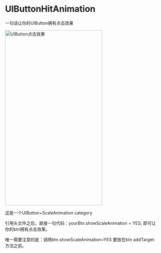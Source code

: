 # UIButtonHitAnimation

一句话让你的UIButton拥有点击效果

<img src="https://github.com/OPTJoker/UIButtonHitAnimation/blob/master/BtnHitAnim.gif" height="576" width="320" alt="UIButton点击效果"/>

这是一个UIButton+ScaleAnimation category

引用头文件之后，直接一句代码：yourBtn.showScaleAnimation = YES;  即可让你的btn拥有点击效果。

唯一需要注意的是：调用btn.showScaleAnimation=YES 要放在btn addTarget: 方法之前。
